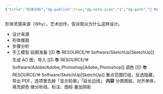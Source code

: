 ```yaml
---
{"title":"形体分析","dg-publish":true,"dg-note-icon":"1","dg-path":"🌳 Major/Chart/01 前期分析/形体分析.md","permalink":"/🌳 Major/Chart/01 前期分析/形体分析/","dgPassFrontmatter":true,"noteIcon":"1","created":"2024-07-04T13:45:17.000+08:00","updated":"2024-11-05T23:18:23.476+08:00"}
---
```


形体灵感来源（Why），艺术创作，告诉观众为什么这样设计。
-   设计来源
-   形体推敲
-   步骤分析
-   手工模型
前期准备
[[D 📚 RESOURCE/⚒️ Software/SketchUp\|SketchUp]] 生成 AO 图，导入 [[D 📚 RESOURCE/⚒️ Software/Adobe/Adobe_Photoshop\|Adobe_Photoshop]] 调色
[[D 📚 RESOURCE/⚒️ Software/SketchUp\|SketchUp]] 重点范围打组，反选隐藏，导出 PDF，选项里去掉「显示轮廓」「延长边线」
**内容**
分类图层，对齐单体，填充颜色
做分析线、标注、图标
叠加阴影